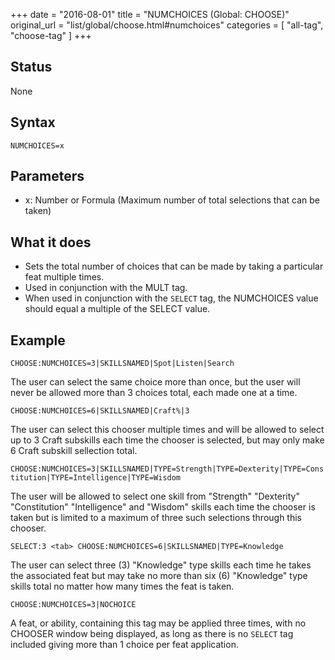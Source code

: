 +++
date = "2016-08-01"
title = "NUMCHOICES (Global: CHOOSE)"
original_url = "list/global/choose.html#numchoices"
categories = [ "all-tag", "choose-tag" ]
+++

## Status

None

## Syntax

`NUMCHOICES=x`

## Parameters

-   x: Number or Formula (Maximum number of total
    selections that can be taken)



<span id="numchoices"></span>

What it does
------------

-   Sets the total number of choices that can be made by taking a
    particular feat multiple times.
-   Used in conjunction with the MULT tag.
-   When used in conjunction with the `SELECT` tag, the NUMCHOICES value
    should equal a multiple of the SELECT value.

Example
-------

`CHOOSE:NUMCHOICES=3|SKILLSNAMED|Spot|Listen|Search`

The user can select the same choice more than once, but the user will
never be allowed more than 3 choices total, each made one at a time.

`CHOOSE:NUMCHOICES=6|SKILLSNAMED|Craft%|3`

The user can select this chooser multiple times and will be allowed to
select up to 3 Craft subskills each time the chooser is selected, but
may only make 6 Craft subskill sellection total.

`CHOOSE:NUMCHOICES=3|SKILLSNAMED|TYPE=Strength|TYPE=Dexterity|TYPE=Constitution|TYPE=Intelligence|TYPE=Wisdom`

The user will be allowed to select one skill from "Strength" "Dexterity"
"Constitution" "Intelligence" and "Wisdom" skills each time the chooser
is taken but is limited to a maximum of three such selections through
this chooser.

`SELECT:3 <tab> CHOOSE:NUMCHOICES=6|SKILLSNAMED|TYPE=Knowledge`

The user can select three (3) "Knowledge" type skills each time he takes
the associated feat but may take no more than six (6) "Knowledge" type
skills total no matter how many times the feat is taken.

`CHOOSE:NUMCHOICES=3|NOCHOICE`

A feat, or ability, containing this tag may be applied three times, with
no CHOOSER window being displayed, as long as there is no `SELECT` tag
included giving more than 1 choice per feat application.

